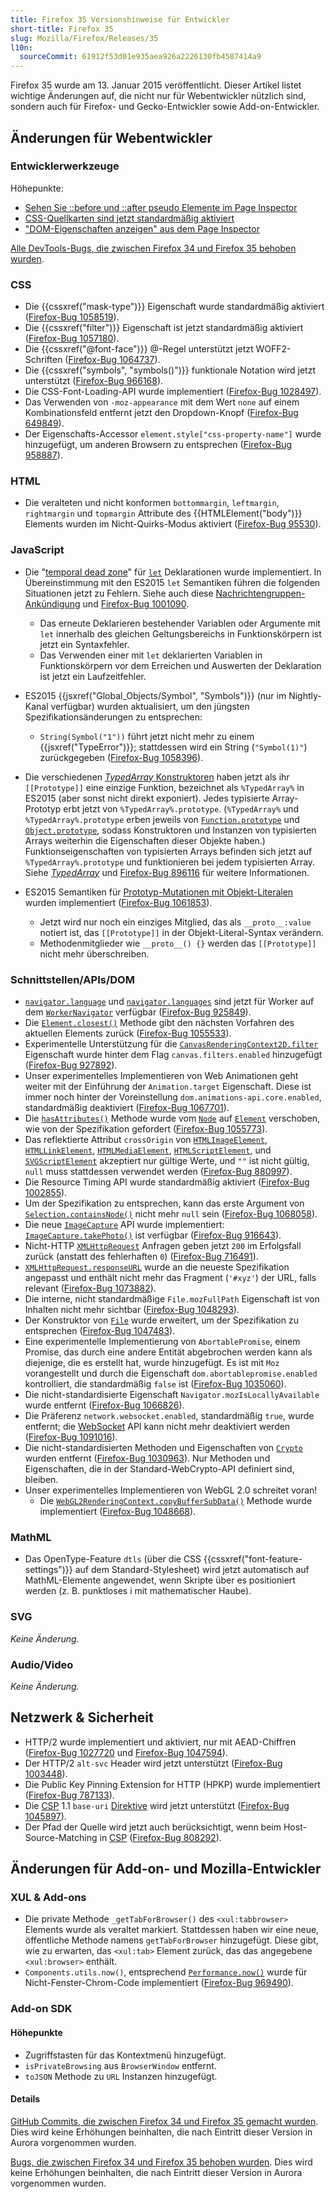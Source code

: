 ```yaml
---
title: Firefox 35 Versionshinweise für Entwickler
short-title: Firefox 35
slug: Mozilla/Firefox/Releases/35
l10n:
  sourceCommit: 61912f53d01e935aea926a2226130fb4587414a9
---
```


Firefox 35 wurde am 13. Januar 2015 veröffentlicht. Dieser Artikel listet wichtige Änderungen auf, die nicht nur für Webentwickler nützlich sind, sondern auch für Firefox- und Gecko-Entwickler sowie Add-on-Entwickler.

## Änderungen für Webentwickler

### Entwicklerwerkzeuge

Höhepunkte:

- [Sehen Sie ::before und ::after pseudo Elemente im Page Inspector](https://firefox-source-docs.mozilla.org/devtools-user/page_inspector/index.html#.3a.3abefore-and-.3a.3aafter)
- [CSS-Quellkarten sind jetzt standardmäßig aktiviert](https://firefox-source-docs.mozilla.org/devtools-user/style_editor/index.html#source-map-support)
- ["DOM-Eigenschaften anzeigen" aus dem Page Inspector](https://firefox-source-docs.mozilla.org/devtools-user/page_inspector/index.html#element-popup-menu-2)

[Alle DevTools-Bugs, die zwischen Firefox 34 und Firefox 35 behoben wurden](https://bugzilla.mozilla.org/buglist.cgi?resolution=FIXED&chfieldto=2014-10-13&chfield=resolution&query_format=advanced&chfieldfrom=2014-09-02&chfieldvalue=FIXED&component=Developer%20Tools&component=Developer%20Tools%3A%203D%20View&component=Developer%20Tools%3A%20Canvas%20Debugger&component=Developer%20Tools%3A%20Console&component=Developer%20Tools%3A%20Debugger&component=Developer%20Tools%3A%20Framework&component=Developer%20Tools%3A%20Graphic%20Commandline%20and%20Toolbar&component=Developer%20Tools%3A%20Inspector&component=Developer%20Tools%3A%20Memory&component=Developer%20Tools%3A%20Netmonitor&component=Developer%20Tools%3A%20Object%20Inspector&component=Developer%20Tools%3A%20Profiler&component=Developer%20Tools%3A%20Responsive%20Mode&component=Developer%20Tools%3A%20Scratchpad&component=Developer%20Tools%3A%20Source%20Editor&component=Developer%20Tools%3A%20Storage%20Inspector&component=Developer%20Tools%3A%20Style%20Editor&component=Developer%20Tools%3A%20Timeline&component=Developer%20Tools%3A%20User%20Stories&component=Developer%20Tools%3A%20Web%20Audio%20Editor&component=Developer%20Tools%3A%20WebGL%20Shader%20Editor&component=Developer%20Tools%3A%20WebIDE&component=Simulator&product=Firefox&product=Firefox%20OS&list_id=11184176).

### CSS

- Die {{cssxref("mask-type")}} Eigenschaft wurde standardmäßig aktiviert ([Firefox-Bug 1058519](https://bugzil.la/1058519)).
- Die {{cssxref("filter")}} Eigenschaft ist jetzt standardmäßig aktiviert ([Firefox-Bug 1057180](https://bugzil.la/1057180)).
- Die {{cssxref("@font-face")}} @-Regel unterstützt jetzt WOFF2-Schriften ([Firefox-Bug 1064737](https://bugzil.la/1064737)).
- Die {{cssxref("symbols", "symbols()")}} funktionale Notation wird jetzt unterstützt ([Firefox-Bug 966168](https://bugzil.la/966168)).
- Die CSS-Font-Loading-API wurde implementiert ([Firefox-Bug 1028497](https://bugzil.la/1028497)).
- Das Verwenden von `-moz-appearance` mit dem Wert `none` auf einem Kombinationsfeld entfernt jetzt den Dropdown-Knopf ([Firefox-Bug 649849](https://bugzil.la/649849)).
- Der Eigenschafts-Accessor `element.style["css-property-name"]` wurde hinzugefügt, um anderen Browsern zu entsprechen ([Firefox-Bug 958887](https://bugzil.la/958887)).

### HTML

- Die veralteten und nicht konformen `bottommargin`, `leftmargin`, `rightmargin` und `topmargin` Attribute des {{HTMLElement("body")}} Elements wurden im Nicht-Quirks-Modus aktiviert ([Firefox-Bug 95530](https://bugzil.la/95530)).

### JavaScript

- Die "[temporal dead zone](/de/docs/Web/JavaScript/Reference/Statements/let#temporal_dead_zone_tdz)" für [`let`](/de/docs/Web/JavaScript/Reference/Statements/let) Deklarationen wurde implementiert. In Übereinstimmung mit den ES2015 `let` Semantiken führen die folgenden Situationen jetzt zu Fehlern. Siehe auch diese [Nachrichtengruppen-Ankündigung](https://groups.google.com/forum/#!topic/mozilla.dev.platform/tezdW299Zds) und [Firefox-Bug 1001090](https://bugzil.la/1001090).
  - Das erneute Deklarieren bestehender Variablen oder Argumente mit `let` innerhalb des gleichen Geltungsbereichs in Funktionskörpern ist jetzt ein Syntaxfehler.
  - Das Verwenden einer mit `let` deklarierten Variablen in Funktionskörpern vor dem Erreichen und Auswerten der Deklaration ist jetzt ein Laufzeitfehler.

- ES2015 {{jsxref("Global_Objects/Symbol", "Symbols")}} (nur im Nightly-Kanal verfügbar) wurden aktualisiert, um den jüngsten Spezifikationsänderungen zu entsprechen:
  - `String(Symbol("1"))` führt jetzt nicht mehr zu einem {{jsxref("TypeError")}}; stattdessen wird ein String (`"Symbol(1)"`) zurückgegeben ([Firefox-Bug 1058396](https://bugzil.la/1058396)).

- Die verschiedenen [_TypedArray_ Konstruktoren](/de/docs/Web/JavaScript/Reference/Global_Objects/TypedArray#typedarray_objects) haben jetzt als ihr `[[Prototype]]` eine einzige Funktion, bezeichnet als `%TypedArray%` in ES2015 (aber sonst nicht direkt exponiert). Jedes typisierte Array-Prototyp erbt jetzt von `%TypedArray%.prototype`. (`%TypedArray%` und `%TypedArray%.prototype` erben jeweils von [`Function.prototype`](/de/docs/Web/JavaScript/Reference/Global_Objects/Function) und [`Object.prototype`](/de/docs/Web/JavaScript/Reference/Global_Objects/Object), sodass Konstruktoren und Instanzen von typisierten Arrays weiterhin die Eigenschaften dieser Objekte haben.) Funktionseigenschaften von typisierten Arrays befinden sich jetzt auf `%TypedArray%.prototype` und funktionieren bei jedem typisierten Array. Siehe [_TypedArray_](/de/docs/Web/JavaScript/Reference/Global_Objects/TypedArray#description) und [Firefox-Bug 896116](https://bugzil.la/896116) für weitere Informationen.
- ES2015 Semantiken für [Prototyp-Mutationen mit Objekt-Literalen](/de/docs/Web/JavaScript/Reference/Operators/Object_initializer) wurden implementiert ([Firefox-Bug 1061853](https://bugzil.la/1061853)).
  - Jetzt wird nur noch ein einziges Mitglied, das als `__proto__:value` notiert ist, das `[[Prototype]]` in der Objekt-Literal-Syntax verändern.
  - Methodenmitglieder wie `__proto__() {}` werden das `[[Prototype]]` nicht mehr überschreiben.

### Schnittstellen/APIs/DOM

- [`navigator.language`](/de/docs/Web/API/WorkerNavigator/language) und [`navigator.languages`](/de/docs/Web/API/WorkerNavigator/languages) sind jetzt für Worker auf dem [`WorkerNavigator`](/de/docs/Web/API/WorkerNavigator) verfügbar ([Firefox-Bug 925849](https://bugzil.la/925849)).
- Die [`Element.closest()`](/de/docs/Web/API/Element/closest) Methode gibt den nächsten Vorfahren des aktuellen Elements zurück ([Firefox-Bug 1055533](https://bugzil.la/1055533)).
- Experimentelle Unterstützung für die [`CanvasRenderingContext2D.filter`](/de/docs/Web/API/CanvasRenderingContext2D/filter) Eigenschaft wurde hinter dem Flag `canvas.filters.enabled` hinzugefügt ([Firefox-Bug 927892](https://bugzil.la/927892)).
- Unser experimentelles Implementieren von Web Animationen geht weiter mit der Einführung der `Animation.target` Eigenschaft. Diese ist immer noch hinter der Voreinstellung `dom.animations-api.core.enabled`, standardmäßig deaktiviert ([Firefox-Bug 1067701](https://bugzil.la/1067701)).
- Die [`hasAttributes()`](/de/docs/Web/API/Element/hasAttributes) Methode wurde vom [`Node`](/de/docs/Web/API/Node) auf [`Element`](/de/docs/Web/API/Element) verschoben, wie von der Spezifikation gefordert ([Firefox-Bug 1055773](https://bugzil.la/1055773)).
- Das reflektierte Attribut `crossOrigin` von [`HTMLImageElement`](/de/docs/Web/API/HTMLImageElement), [`HTMLLinkElement`](/de/docs/Web/API/HTMLLinkElement), [`HTMLMediaElement`](/de/docs/Web/API/HTMLMediaElement), [`HTMLScriptElement`](/de/docs/Web/API/HTMLScriptElement), und [`SVGScriptElement`](/de/docs/Web/API/SVGScriptElement) akzeptiert nur gültige Werte, und `""` ist nicht gültig, `null` muss stattdessen verwendet werden ([Firefox-Bug 880997](https://bugzil.la/880997)).
- Die Resource Timing API wurde standardmäßig aktiviert ([Firefox-Bug 1002855](https://bugzil.la/1002855)).
- Um der Spezifikation zu entsprechen, kann das erste Argument von [`Selection.containsNode()`](/de/docs/Web/API/Selection/containsNode) nicht mehr `null` sein ([Firefox-Bug 1068058](https://bugzil.la/1068058)).
- Die neue [`ImageCapture`](/de/docs/Web/API/ImageCapture) API wurde implementiert: [`ImageCapture.takePhoto()`](/de/docs/Web/API/ImageCapture/takePhoto) ist verfügbar ([Firefox-Bug 916643](https://bugzil.la/916643)).
- Nicht-HTTP [`XMLHttpRequest`](/de/docs/Web/API/XMLHttpRequest) Anfragen geben jetzt `200` im Erfolgsfall zurück (anstatt des fehlerhaften `0`) ([Firefox-Bug 716491](https://bugzil.la/716491)).
- [`XMLHttpRequest.responseURL`](/de/docs/Web/API/XMLHttpRequest/responseURL) wurde an die neueste Spezifikation angepasst und enthält nicht mehr das Fragment (`'#xyz'`) der URL, falls relevant ([Firefox-Bug 1073882](https://bugzil.la/1073882)).
- Die interne, nicht standardmäßige `File.mozFullPath` Eigenschaft ist von Inhalten nicht mehr sichtbar ([Firefox-Bug 1048293](https://bugzil.la/1048293)).
- Der Konstruktor von [`File`](/de/docs/Web/API/File) wurde erweitert, um der Spezifikation zu entsprechen ([Firefox-Bug 1047483](https://bugzil.la/1047483)).
- Eine experimentelle Implementierung von `AbortablePromise`, einem Promise, das durch eine andere Entität abgebrochen werden kann als diejenige, die es erstellt hat, wurde hinzugefügt. Es ist mit `Moz` vorangestellt und durch die Eigenschaft `dom.abortablepromise.enabled` kontrolliert, die standardmäßig `false` ist ([Firefox-Bug 1035060](https://bugzil.la/1035060)).
- Die nicht-standardisierte Eigenschaft `Navigator.mozIsLocallyAvailable` wurde entfernt ([Firefox-Bug 1066826](https://bugzil.la/1066826)).
- Die Präferenz `network.websocket.enabled`, standardmäßig `true`, wurde entfernt; die [WebSocket](/de/docs/Web/API/WebSockets_API) API kann nicht mehr deaktiviert werden ([Firefox-Bug 1091016](https://bugzil.la/1091016)).
- Die nicht-standardisierten Methoden und Eigenschaften von [`Crypto`](/de/docs/Web/API/Crypto) wurden entfernt ([Firefox-Bug 1030963](https://bugzil.la/1030963)). Nur Methoden und Eigenschaften, die in der Standard-WebCrypto-API definiert sind, bleiben.
- Unser experimentelles Implementieren von WebGL 2.0 schreitet voran!
  - Die [`WebGL2RenderingContext.copyBufferSubData()`](/de/docs/Web/API/WebGL2RenderingContext/copyBufferSubData) Methode wurde implementiert ([Firefox-Bug 1048668](https://bugzil.la/1048668)).

### MathML

- Das OpenType-Feature `dtls` (über die CSS {{cssxref("font-feature-settings")}} auf dem Standard-Stylesheet) wird jetzt automatisch auf MathML-Elemente angewendet, wenn Skripte über es positioniert werden (z. B. punktloses i mit mathematischer Haube).

### SVG

_Keine Änderung._

### Audio/Video

_Keine Änderung._

## Netzwerk & Sicherheit

- HTTP/2 wurde implementiert und aktiviert, nur mit AEAD-Chiffren ([Firefox-Bug 1027720](https://bugzil.la/1027720) und [Firefox-Bug 1047594](https://bugzil.la/1047594)).
- Der HTTP/2 `alt-svc` Header wird jetzt unterstützt ([Firefox-Bug 1003448](https://bugzil.la/1003448)).
- Die Public Key Pinning Extension for HTTP (HPKP) wurde implementiert ([Firefox-Bug 787133](https://bugzil.la/787133)).
- Die [CSP](/de/docs/Web/HTTP/Guides/CSP) 1.1 `base-uri` [Direktive](/de/docs/Web/HTTP/Reference/Headers/Content-Security-Policy) wird jetzt unterstützt ([Firefox-Bug 1045897](https://bugzil.la/1045897)).
- Der Pfad der Quelle wird jetzt auch berücksichtigt, wenn beim Host-Source-Matching in [CSP](/de/docs/Web/HTTP/Guides/CSP) ([Firefox-Bug 808292](https://bugzil.la/808292)).

## Änderungen für Add-on- und Mozilla-Entwickler

### XUL & Add-ons

- Die private Methode `_getTabForBrowser()` des `<xul:tabbrowser>` Elements wurde als veraltet markiert. Stattdessen haben wir eine neue, öffentliche Methode namens `getTabForBrowser` hinzugefügt. Diese gibt, wie zu erwarten, das `<xul:tab>` Element zurück, das das angegebene `<xul:browser>` enthält.
- `Components.utils.now()`, entsprechend [`Performance.now()`](/de/docs/Web/API/Performance/now) wurde für Nicht-Fenster-Chrom-Code implementiert ([Firefox-Bug 969490](https://bugzil.la/969490)).

### Add-on SDK

#### Höhepunkte

- Zugriffstasten für das Kontextmenü hinzugefügt.
- `isPrivateBrowsing` aus `BrowserWindow` entfernt.
- `toJSON` Methode zu `URL` Instanzen hinzugefügt.

#### Details

[GitHub Commits, die zwischen Firefox 34 und Firefox 35 gemacht wurden](https://github.com/mozilla/addon-sdk/compare/firefox34...firefox35). Dies wird keine Erhöhungen beinhalten, die nach Eintritt dieser Version in Aurora vorgenommen wurden.

[Bugs, die zwischen Firefox 34 und Firefox 35 behoben wurden](https://bugzilla.mozilla.org/buglist.cgi?resolution=FIXED&chfieldto=2014-10-13&chfield=resolution&query_format=advanced&chfieldfrom=2014-09-02&chfieldvalue=FIXED&bug_status=RESOLVED&bug_status=VERIFIED&bug_status=CLOSED&product=Add-on%20SDK&list_id=11562840). Dies wird keine Erhöhungen beinhalten, die nach Eintritt dieser Version in Aurora vorgenommen wurden.
